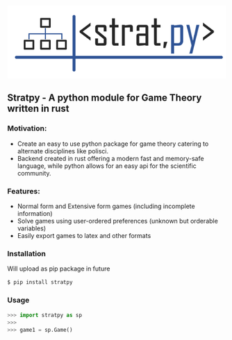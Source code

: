 
![stratpy logo](res/stratpy_logo.png "stratpy")
## Stratpy - A python module for Game Theory written in rust

### Motivation:
- Create an easy to use python package for game theory catering to alternate disciplines like polisci.
- Backend created in rust offering a modern fast and memory-safe language, while python allows for an easy api for 
the scientific community.

### Features:

- Normal form and Extensive form games (including incomplete information)
- Solve games using user-ordered preferences (unknown but orderable variables)
- Easily export games to latex and other formats

### Installation

 Will upload as pip package in future

```bash
$ pip install stratpy
```

### Usage

```python
>>> import stratpy as sp
>>> 
>>> game1 = sp.Game()

```